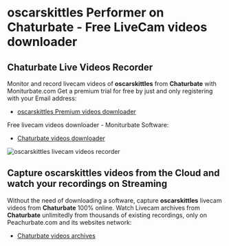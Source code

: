 # oscarskittles Performer on Chaturbate - Free LiveCam videos downloader

## Chaturbate Live Videos Recorder

Monitor and record livecam videos of **oscarskittles** from **Chaturbate** with Moniturbate.com
Get a premium trial for free by just and only registering with your Email address:
* [oscarskittles Premium videos downloader](https://moniturbate.com/request-demo-licence-key.html)

Free livecam videos downloader - Moniturbate Software:
* [Chaturbate videos downloader](https://moniturbate.com/moniturbate-download-software.html)

![oscarskittles livecam videos recorder](https://peachurnet.com/templates/moniturbate-software.png)


## Capture oscarskittles videos from the Cloud and watch your recordings on Streaming

Without the need of downloading a software, capture **oscarskittles** livecam videos from **Chaturbate** 100% online.
Watch Livecam archives from **Chaturbate** unlimitedly from thousands of existing recordings, only on Peachurbate.com and its websites network:
* [Chaturbate videos archives](https://peachurnet.com/)